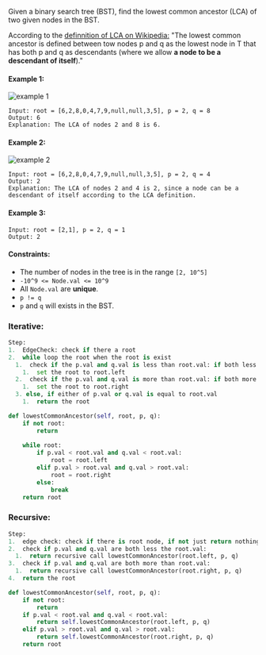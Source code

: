 Given a binary search tree (BST), find the lowest common ancestor (LCA) of two given nodes in the BST.

According to the [definnition of LCA on Wikipedia:](https://en.wikipedia.org/wiki/Lowest_common_ancestor) "The lowest common ancestor is defined between tow nodes p and q as the lowest node in T that has both p and q as descendants (where we allow <strong>a node to be a descendant of itself</strong>)."

#### Example 1:
![example 1](https://assets.leetcode.com/uploads/2018/12/14/binarysearchtree_improved.png)
```
Input: root = [6,2,8,0,4,7,9,null,null,3,5], p = 2, q = 8
Output: 6
Explanation: The LCA of nodes 2 and 8 is 6.
```

#### Example 2:
![example 2](https://assets.leetcode.com/uploads/2018/12/14/binarysearchtree_improved.png)
```
Input: root = [6,2,8,0,4,7,9,null,null,3,5], p = 2, q = 4
Output: 2
Explanation: The LCA of nodes 2 and 4 is 2, since a node can be a descendant of itself according to the LCA definition.
```

#### Example 3:
```
Input: root = [2,1], p = 2, q = 1
Output: 2
```

#### Constraints:
  * The number of nodes in the tree is in the range `[2, 10^5]`
  * `-10^9 <= Node.val <= 10^9`
  * All `Node.val` are <strong>unique</strong>.
  * `p != q`
  * `p` and `q` will exists in the BST.


### Iterative:
```python
Step:
1.  EdgeCheck: check if there a root
2.  while loop the root when the root is exist
  1.  check if the p.val and q.val is less than root.val: if both less than root.val, it mean the LCA will be on left of the root node
    1.  set the root to root.left
  2.  check if the p.val and q.val is more than root.val: if both more than root.val, it mean the LCA will be on the right of the root node
    1.  set the root to root.right
  3. else, if either of p.val or q.val is equal to root.val
    1.  return the root

def lowestCommonAncestor(self, root, p, q):
    if not root:
        return
    
    while root:
        if p.val < root.val and q.val < root.val:
            root = root.left
        elif p.val > root.val and q.val > root.val:
            root = root.right
        else:
            break
    return root
```

### Recursive:
```python
Step:
1.  edge check: check if there is root node, if not just return nothing
2.  check if p.val and q.val are both less the root.val:
  1.  return recursive call lowestCommonAncestor(root.left, p, q)
3.  check if p.val and q.val are both more than root.val:
  1.  return recursive call lowestCommonAncestor(root.right, p, q)
4.  return the root

def lowestCommonAncestor(self, root, p, q):
    if not root:
        return
    if p.val < root.val and q.val < root.val:
        return self.lowestCommonAncestor(root.left, p, q)
    elif p.val > root.val and q.val > root.val:
        return self.lowestCommonAncestor(root.right, p, q)
    return root
```
